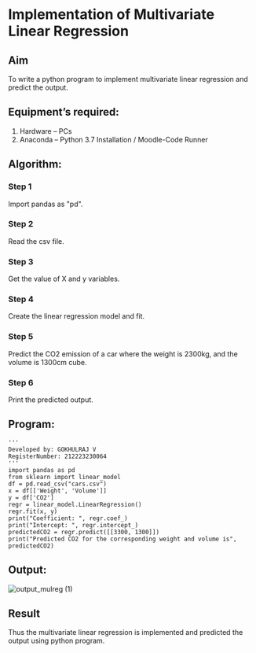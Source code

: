 # Implementation of Multivariate Linear Regression
## Aim
To write a python program to implement multivariate linear regression and predict the output.
## Equipment’s required:
1.	Hardware – PCs
2.	Anaconda – Python 3.7 Installation / Moodle-Code Runner
## Algorithm:
### Step 1
Import pandas as "pd".

### Step 2
Read the csv file.

### Step 3
Get the value of X and y variables.

### Step 4
Create the linear regression model and fit.

### Step 5
Predict the CO2 emission of a car where the weight is 2300kg, and the volume is 1300cm cube.

### Step 6
Print the predicted output.
## Program:
```
'''
Developed by: GOKHULRAJ V
RegisterNumber: 212223230064
'''
import pandas as pd
from sklearn import linear_model
df = pd.read_csv("cars.csv")
x = df[['Weight', 'Volume']]
y = df['CO2']
regr = linear_model.LinearRegression()
regr.fit(x, y)
print("Coefficient: ", regr.coef_)
print("Intercept: ", regr.intercept_)
predictedCO2 = regr.predict([[3300, 1300]])
print("Predicted CO2 for the corresponding weight and volume is", predictedCO2)
```
## Output:
![output_mulreg (1)](https://github.com/Gokhulraj2005/Multivariate-Linear-Regression/assets/138849253/fcd3961d-660b-4e73-be05-b95ed0b4fb44)

## Result
Thus the multivariate linear regression is implemented and predicted the output using python program.
